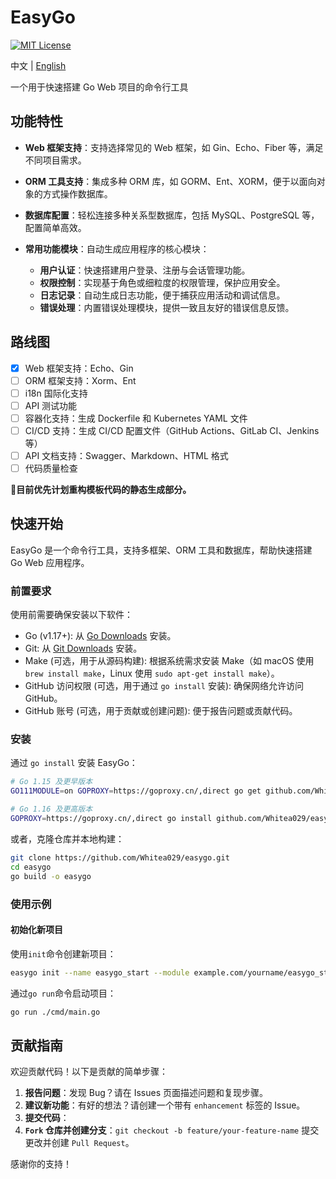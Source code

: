 # EasyGo
[![MIT License](https://img.shields.io/badge/License-MIT-green.svg)](https://choosealicense.com/licenses/mit/)

中文 | [English](./README.md)

一个用于快速搭建 Go Web 项目的命令行工具  

## 功能特性

- **Web 框架支持**：支持选择常见的 Web 框架，如 Gin、Echo、Fiber 等，满足不同项目需求。
  
- **ORM 工具支持**：集成多种 ORM 库，如 GORM、Ent、XORM，便于以面向对象的方式操作数据库。

- **数据库配置**：轻松连接多种关系型数据库，包括 MySQL、PostgreSQL 等，配置简单高效。

- **常用功能模块**：自动生成应用程序的核心模块：
  - **用户认证**：快速搭建用户登录、注册与会话管理功能。
  - **权限控制**：实现基于角色或细粒度的权限管理，保护应用安全。
  - **日志记录**：自动生成日志功能，便于捕获应用活动和调试信息。
  - **错误处理**：内置错误处理模块，提供一致且友好的错误信息反馈。

## 路线图

- [x] Web 框架支持：Echo、Gin
- [ ] ORM 框架支持：Xorm、Ent
- [ ] i18n 国际化支持
- [ ] API 测试功能
- [ ] 容器化支持：生成 Dockerfile 和 Kubernetes YAML 文件
- [ ] CI/CD 支持：生成 CI/CD 配置文件（GitHub Actions、GitLab CI、Jenkins 等）
- [ ] API 文档支持：Swagger、Markdown、HTML 格式
- [ ] 代码质量检查

**🤔目前优先计划重构模板代码的静态生成部分。**

## 快速开始

EasyGo 是一个命令行工具，支持多框架、ORM 工具和数据库，帮助快速搭建 Go Web 应用程序。

### 前置要求

使用前需要确保安装以下软件：

- Go (v1.17+): 从 [Go Downloads](https://golang.org/dl/) 安装。
- Git: 从 [Git Downloads](https://git-scm.com/) 安装。
- Make (可选，用于从源码构建): 根据系统需求安装 Make（如 macOS 使用 `brew install make`，Linux 使用 `sudo apt-get install make`）。
- GitHub 访问权限 (可选，用于通过 `go install` 安装): 确保网络允许访问 GitHub。
- GitHub 账号 (可选，用于贡献或创建问题): 便于报告问题或贡献代码。

### 安装

通过 `go install` 安装 EasyGo：

```bash
# Go 1.15 及更早版本
GO111MODULE=on GOPROXY=https://goproxy.cn/,direct go get github.com/Whitea029/easygo@latest

# Go 1.16 及更高版本
GOPROXY=https://goproxy.cn/,direct go install github.com/Whitea029/easygo@latest
```
或者，克隆仓库并本地构建：
```bash
git clone https://github.com/Whitea029/easygo.git
cd easygo
go build -o easygo
```
### 使用示例
#### 初始化新项目
使用`init`命令创建新项目：
```bash
easygo init --name easygo_start --module example.com/yourname/easygo_start
```
通过`go run`命令启动项目：
```bash
go run ./cmd/main.go
```
## 贡献指南
欢迎贡献代码！以下是贡献的简单步骤：

1. **报告问题**：发现 Bug？请在 Issues 页面描述问题和复现步骤。
2. **建议新功能**：有好的想法？请创建一个带有 `enhancement` 标签的 Issue。
3. **提交代码**：
4. **`Fork` 仓库并创建分支**：`git checkout -b feature/your-feature-name`
提交更改并创建 `Pull Request`。

感谢你的支持！
